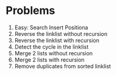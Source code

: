 # Problems
1. Easy: Search Insert Positiona
2. Reverse the linklist without recursion
3. Reverse the linklist with recursion
4. Detect the cycle in the linklist
5. Merge 2 lists without recursion
6. Merge 2 lists with recursion
7. Remove duplicates from sorted linklist
